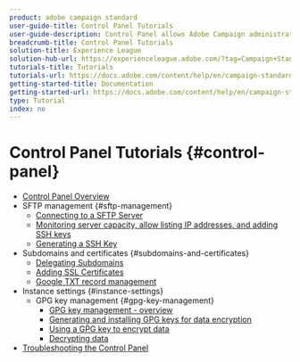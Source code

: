 ```yaml
---
product: adobe campaign standard
user-guide-title: Control Panel Tutorials
user-guide-description: Control Panel allows Adobe Campaign administrators to monitor key assets and perform administrative tasks, such as managing the SFTP storage by instance or allow list IP addresses.
breadcrumb-title: Control Panel Tutorials
solution-title: Experience League
solution-hub-url: https://experienceleague.adobe.com/?tag=Campaign+Standard#recommended/solutions/campaign
tutorials-title: Tutorials
tutorials-url: https://docs.adobe.com/content/help/en/campaign-standard-learn/tutorials/overview.html
getting-started-title: Documentation
getting-started-url: https://docs.adobe.com/content/help/en/campaign-standard/using/campaign-standard-home.html
type: Tutorial
index: no
---
```


# Control Panel Tutorials {#control-panel}

+ [Control Panel Overview](/help/control-panel-tutorials/control-panel-overview.md)
+ SFTP management {#sftp-management}
    + [Connecting to a SFTP Server](/help/control-panel-tutorials/sftp-management/connect-to-sftp-server.md)
    + [Monitoring server capacity, allow listing IP addresses, and adding SSH keys](/help/control-panel-tutorials/sftp-management/monitoring-server-capacity-allow-listing-adding-ssh-key.md)
    + [Generating a SSH Key](/help/control-panel-tutorials/sftp-management/generate-ssh-key.md)  
+ Subdomains and certificates {#subdomains-and-certificates}
    + [Delegating Subdomains](/help/control-panel-tutorials/subdomains-and-certificates/subdomain-delegation.md)
    + [Adding SSL Certificates](/help/control-panel-tutorials/subdomains-and-certificates/adding-ssl-certificates.md)
    + [Google TXT record management](/help/control-panel-tutorials/subdomains-and-certificates/google-txt-record-management.md)
+ Instance settings {#instance-settings}
    + GPG key management {#gpg-key-management}
      + [GPG key management - overview](/help/control-panel-tutorials/instance-settings/gpg-key-management/gpg-key-management-overview.md)
      + [Generating and installing GPG keys for data encryption](/help/control-panel-tutorials/instance-settings/gpg-key-management/generating-and-installing-gpg-keys-for-data-encryption.md)
      + [Using a GPG key to encrypt data](/help/control-panel-tutorials/instance-settings/gpg-key-management/using-a-gpg-key-to-encrypt-data.md)
      + [Decrypting data](/help/control-panel-tutorials/instance-settings/gpg-key-management/decrypting-data.md)
+ [Troubleshooting the Control Panel](/help/control-panel-tutorials/trouble-shooting.md)